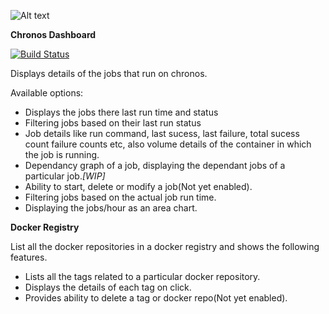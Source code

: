 ![Alt text](/screens/logo.png "Ocular Dashboard")

**Chronos Dashboard**

[![Build Status](https://travis-ci.org/aswinrkrishnan/ocular.dash.png)](https://travis-ci.org/aswinrkrishnan/ocular.dash)

Displays details of the jobs that run on chronos.

Available options:

* Displays the jobs there last run time and status
* Filtering jobs based on their last run status
* Job details like run command, last sucess, last failure, total sucess count failure counts etc, also volume details of the container in which the job is running.
* Dependancy graph of a job, displaying the dependant jobs of a particular job._[WIP]_
* Ability to start, delete or modify a job(Not yet enabled).
* Filtering jobs based on the actual job run time.
* Displaying the jobs/hour as an area chart.


**Docker Registry**

List all the docker repositories in a docker registry and shows the following features.

* Lists all the tags related to a particular docker repository.
* Displays the details of each tag on click.
* Provides ability to delete a tag or docker repo(Not yet enabled).